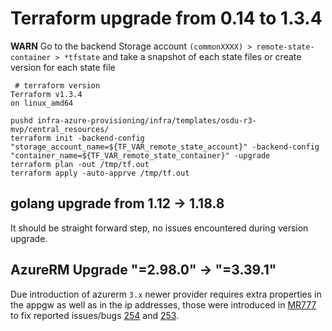# Terraform upgrade from 0.14 to 1.3.4

__WARN__ Go to the backend Storage account `(commonXXXX) > remote-state-container > *tfstate` and take a snapshot of each state files or create version for each state file

```text
 # terraform version
Terraform v1.3.4
on linux_amd64
```

```text
pushd infra-azure-provisioning/infra/templates/osdu-r3-mvp/central_resources/
terraform init -backend-config "storage_account_name=${TF_VAR_remote_state_account}" -backend-config "container_name=${TF_VAR_remote_state_container}" -upgrade
terraform plan -out /tmp/tf.out
terraform apply -auto-apprve /tmp/tf.out
```

## golang upgrade from 1.12 -> 1.18.8

It should be straight forward step, no issues encountered during version upgrade.

## AzureRM Upgrade "=2.98.0" -> "=3.39.1"

Due introduction of azurerm `3.x` newer provider requires extra properties in the appgw as well as in the ip addresses, those were introduced in [MR777](https://community.opengroup.org/osdu/platform/deployment-and-operations/infra-azure-provisioning/-/merge_requests/777/diffs) to fix reported issues/bugs [254](https://community.opengroup.org/osdu/platform/deployment-and-operations/infra-azure-provisioning/-/issues/254) and [253](https://community.opengroup.org/osdu/platform/deployment-and-operations/infra-azure-provisioning/-/issues/253).


